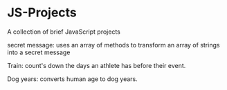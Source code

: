 # JS-Projects
A collection of brief JavaScript projects

secret message:
    uses an array of methods to transform an array of strings into a secret message
    
Train:
    count's down the days an athlete has before their event.
    
Dog years:
    converts human age to dog years.
